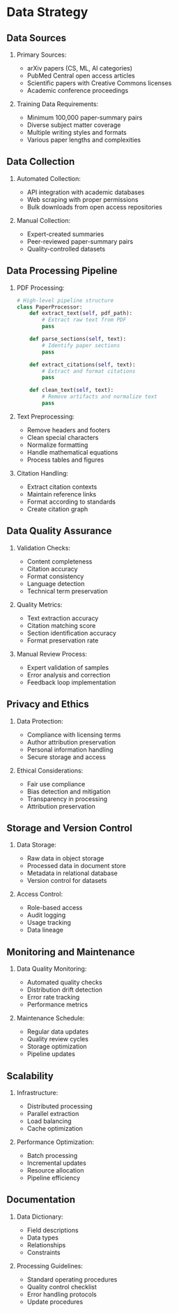 # Data Strategy

## Data Sources
1. Primary Sources:
   - arXiv papers (CS, ML, AI categories)
   - PubMed Central open access articles
   - Scientific papers with Creative Commons licenses
   - Academic conference proceedings

2. Training Data Requirements:
   - Minimum 100,000 paper-summary pairs
   - Diverse subject matter coverage
   - Multiple writing styles and formats
   - Various paper lengths and complexities

## Data Collection
1. Automated Collection:
   - API integration with academic databases
   - Web scraping with proper permissions
   - Bulk downloads from open access repositories

2. Manual Collection:
   - Expert-created summaries
   - Peer-reviewed paper-summary pairs
   - Quality-controlled datasets

## Data Processing Pipeline
1. PDF Processing:
   ```python
   # High-level pipeline structure
   class PaperProcessor:
       def extract_text(self, pdf_path):
           # Extract raw text from PDF
           pass

       def parse_sections(self, text):
           # Identify paper sections
           pass

       def extract_citations(self, text):
           # Extract and format citations
           pass

       def clean_text(self, text):
           # Remove artifacts and normalize text
           pass
   ```

2. Text Preprocessing:
   - Remove headers and footers
   - Clean special characters
   - Normalize formatting
   - Handle mathematical equations
   - Process tables and figures

3. Citation Handling:
   - Extract citation contexts
   - Maintain reference links
   - Format according to standards
   - Create citation graph

## Data Quality Assurance
1. Validation Checks:
   - Content completeness
   - Citation accuracy
   - Format consistency
   - Language detection
   - Technical term preservation

2. Quality Metrics:
   - Text extraction accuracy
   - Citation matching score
   - Section identification accuracy
   - Format preservation rate

3. Manual Review Process:
   - Expert validation of samples
   - Error analysis and correction
   - Feedback loop implementation

## Privacy and Ethics
1. Data Protection:
   - Compliance with licensing terms
   - Author attribution preservation
   - Personal information handling
   - Secure storage and access

2. Ethical Considerations:
   - Fair use compliance
   - Bias detection and mitigation
   - Transparency in processing
   - Attribution preservation

## Storage and Version Control
1. Data Storage:
   - Raw data in object storage
   - Processed data in document store
   - Metadata in relational database
   - Version control for datasets

2. Access Control:
   - Role-based access
   - Audit logging
   - Usage tracking
   - Data lineage

## Monitoring and Maintenance
1. Data Quality Monitoring:
   - Automated quality checks
   - Distribution drift detection
   - Error rate tracking
   - Performance metrics

2. Maintenance Schedule:
   - Regular data updates
   - Quality review cycles
   - Storage optimization
   - Pipeline updates

## Scalability
1. Infrastructure:
   - Distributed processing
   - Parallel extraction
   - Load balancing
   - Cache optimization

2. Performance Optimization:
   - Batch processing
   - Incremental updates
   - Resource allocation
   - Pipeline efficiency

## Documentation
1. Data Dictionary:
   - Field descriptions
   - Data types
   - Relationships
   - Constraints

2. Processing Guidelines:
   - Standard operating procedures
   - Quality control checklist
   - Error handling protocols
   - Update procedures 